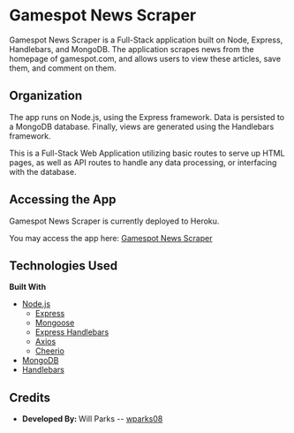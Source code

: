 # Gamespot News Scraper

 Gamespot News Scraper is a Full-Stack application built on Node, Express, Handlebars, and MongoDB. The application scrapes news from the homepage of gamespot.com, and allows users to view these articles, save them, and comment on them.

## Organization

The app runs on Node.js, using the Express framework. Data is persisted to a MongoDB database. Finally, views are generated using the Handlebars framework.

This is a Full-Stack Web Application utilizing basic routes to serve up HTML pages, as well as API routes to handle any data processing, or interfacing with the database.

## Accessing the App

Gamespot News Scraper is currently deployed to Heroku.

You may access the app here: [Gamespot News Scraper](https://obscure-reef-18184.herokuapp.com/)

## Technologies Used
<b>Built With</b>

- [Node.js](https://www.nodejs.org)
    - [Express](https://www.npmjs.com/package/express)
    - [Mongoose](https://www.npmjs.com/package/mongoose)
    - [Express Handlebars](https://www.npmjs.com/package/express-handlebars)
    - [Axios](https://www.npmjs.com/package/axios)
    - [Cheerio](https://www.npmjs.com/package/cheerio)
- [MongoDB](https://www.mongodb.com/)
- [Handlebars](https://handlebarsjs.com/)

## Credits

- <b>Developed By: </b> Will Parks -- [wparks08](https://www.github.com/wparks08)